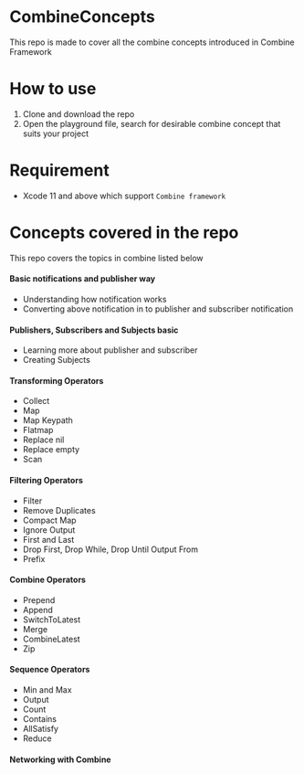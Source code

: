 # CombineConcepts
This repo is made to cover all the combine concepts introduced in Combine Framework

# How to use
1. Clone and download the repo
2. Open the playground file, search for desirable combine concept that suits your project

# Requirement
* Xcode 11 and above which support `Combine framework`

# Concepts covered in the repo
This repo covers the topics in combine listed below

#### Basic notifications and publisher way
- Understanding how notification works
- Converting above notification in to publisher and subscriber notification

#### Publishers, Subscribers and Subjects basic
- Learning more about publisher and subscriber
- Creating Subjects

#### Transforming Operators 
- Collect
- Map
- Map Keypath
- Flatmap
- Replace nil
- Replace empty
- Scan

#### Filtering Operators
- Filter
- Remove Duplicates
- Compact Map
- Ignore Output
- First and Last
- Drop First, Drop While, Drop Until Output From
- Prefix

#### Combine Operators
- Prepend
- Append
- SwitchToLatest
- Merge
- CombineLatest
- Zip

#### Sequence Operators
- Min and Max
- Output
- Count
- Contains
- AllSatisfy
- Reduce

#### Networking with Combine

